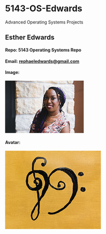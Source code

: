 # 5143-OS-Edwards
Advanced Operating Systems Projects
## Esther Edwards
#### Repo: 5143 Operating Systems Repo
#### Email: rephaeledwards@gmail.com
#### Image:
![Esther Edwards](https://github.com/bassref/5143-OS-Edwards/blob/main/Images/Esther%20headshot%20resized.jpg)
#### Avatar:
![Avatar](https://github.com/bassref/5143-OS-Edwards/blob/main/Images/AvatarPainting.jpg)
